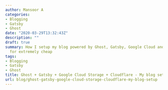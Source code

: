 ```yaml
---
author: Mansoor A
categories:
- Blogging
- Gatsby
- Ghost
date: "2020-03-29T13:32:43Z"
description: ""
draft: true
summary: How I setup my blog powered by Ghost, Gatsby, Google Cloud and Cloudflare
  for extremely cheap
tags:
- Blogging
- Gatsby
- Ghost
title: Ghost + Gatsby + Google Cloud Storage + Cloudflare - My blog setup
url: blog/ghost-gatsby-google-cloud-storage-cloudflare-my-blog-setup
---
```





